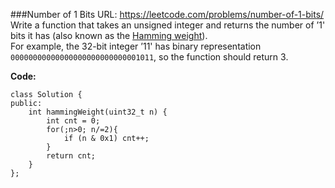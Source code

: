 ###Number of 1 Bits
URL: https://leetcode.com/problems/number-of-1-bits/</br>
Write a function that takes an unsigned integer and returns the number of ’1' bits it has (also known as the [Hamming weight](https://en.wikipedia.org/wiki/Hamming_weight)).</br>
For example, the 32-bit integer ’11' has binary representation `00000000000000000000000000001011`, so the function should return 3.

__Code:__

	class Solution {
	public:
	    int hammingWeight(uint32_t n) {
	        int cnt = 0;
	        for(;n>0; n/=2){
	            if (n & 0x1) cnt++;
	        }
	        return cnt;
	    }
	};